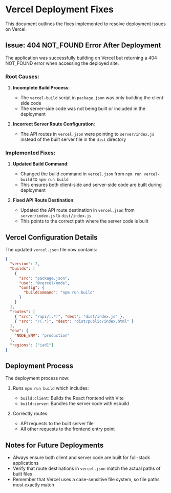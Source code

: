 # Vercel Deployment Fixes

This document outlines the fixes implemented to resolve deployment issues on Vercel.

## Issue: 404 NOT_FOUND Error After Deployment

The application was successfully building on Vercel but returning a 404 NOT_FOUND error when accessing the deployed site.

### Root Causes:

1. **Incomplete Build Process**:
   - The `vercel-build` script in `package.json` was only building the client-side code
   - The server-side code was not being built or included in the deployment

2. **Incorrect Server Route Configuration**:
   - The API routes in `vercel.json` were pointing to `server/index.js` instead of the built server file in the `dist` directory

### Implemented Fixes:

1. **Updated Build Command**:
   - Changed the build command in `vercel.json` from `npm run vercel-build` to `npm run build`
   - This ensures both client-side and server-side code are built during deployment

2. **Fixed API Route Destination**:
   - Updated the API route destination in `vercel.json` from `server/index.js` to `dist/index.js`
   - This points to the correct path where the server code is built

## Vercel Configuration Details

The updated `vercel.json` file now contains:

```json
{
  "version": 2,
  "builds": [
    {
      "src": "package.json",
      "use": "@vercel/node",
      "config": { 
        "buildCommand": "npm run build"
      }
    }
  ],
  "routes": [
    { "src": "/api/(.*)", "dest": "dist/index.js" },
    { "src": "/(.*)", "dest": "dist/public/index.html" }
  ],
  "env": {
    "NODE_ENV": "production"
  },
  "regions": ["iad1"]
}
```

## Deployment Process

The deployment process now:

1. Runs `npm run build` which includes:
   - `build:client`: Builds the React frontend with Vite
   - `build:server`: Bundles the server code with esbuild

2. Correctly routes:
   - API requests to the built server file
   - All other requests to the frontend entry point

## Notes for Future Deployments

- Always ensure both client and server code are built for full-stack applications
- Verify that route destinations in `vercel.json` match the actual paths of built files
- Remember that Vercel uses a case-sensitive file system, so file paths must exactly match
